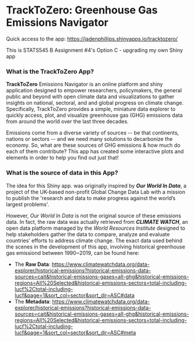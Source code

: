 # TrackToZero: Greenhouse Gas Emissions Navigator
Quick access to the app: https://jadenphillips.shinyapps.io/tracktozero/

This is STATS545 B Assignment #4's Option C - upgrading my own Shiny app


### What is the TrackToZero App?
**TrackToZero** Emissions Navigator is an online platform and shiny application designed to empower researchers, policymakers, the general public and beyond with open climate data and visualizations to gather insights on national, sectoral, and and global progress on climate change. Specifically, TrackToZero provides a simple, miniature data explorer to quickly access, plot, and visualize greenhouse gas (GHG) emissions data from around the world over the last three decades.

Emissions come from a diverse variety of sources -- be that continents, nations or sectors -- and we need many solutions to decarbonize the economy. So, what are these sources of GHG emissions & how much do each of them contribute? This app has created some interactive plots and elements in order to help you find out just that!


### What is the source of data in this App?

The idea for this Shiny app. was originally inspired by ***Our World In Data***, a project of the UK-based non-profit Global Change Data Lab with a mission to publish the 'research and data to make progress against the world’s largest problems'. 

However, *Our World In Data* is not the original source of these emissions data. In fact, the raw data was actually retrieved from ***CLIMATE WATCH***, an open data platform managed by the *World Resources Institute* designed to help stakeholders gather the data to compare, analyze and evaluate countries’ efforts to address climate change. The exact data used behind the scenes in the development of this app, involving historical greenhouse gas emissiond between 1990~2019, can be found here:
- The **Raw Data**: https://www.climatewatchdata.org/data-explorer/historical-emissions?historical-emissions-data-sources=cait&historical-emissions-gases=all-ghg&historical-emissions-regions=All%20Selected&historical-emissions-sectors=total-including-lucf%2Ctotal-including-lucf&page=1&sort_col=sector&sort_dir=ASC#data
- The **Metadata**: https://www.climatewatchdata.org/data-explorer/historical-emissions?historical-emissions-data-sources=cait&historical-emissions-gases=all-ghg&historical-emissions-regions=All%20Selected&historical-emissions-sectors=total-including-lucf%2Ctotal-including-lucf&page=1&sort_col=sector&sort_dir=ASC#meta
